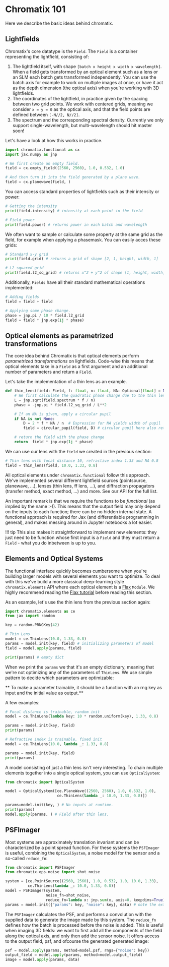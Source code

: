 # Chromatix 101

Here we describe the basic ideas behind chromatix.

## Lightfields

Chromatix's core datatype is the `Field`. The `Field` is a container representing the lightfield, consisting of:

1. The lightfield itself, with shape `[batch x height x width x wavelength]`. When a field gets transformed by an optical element such as a lens or an SLM each batch gets transformed independently. You can use the batch axis for example to work on multiple images at once, or have it act as the depth dimension (the optical axis) when you're working with 3D lightfields.
2. The coordinates of the lightfield, in practice given by the spacing between two grid points. We work with centered grids, meaning we consider `x = y = 0` as the optical axis, and that the field points are defined between `[-N//2, N//2]`.
3. The spectrum and the corresponding spectral density. Currently we only support single-wavelength, but multi-wavelength should hit master soon!

Let's have a look at how this works in practice.

```py
import chromatix.functional as cx
import jax.numpy as jnp

# We first create an empty field. 
field = cx.empty_field((2560, 2560), 1.0, 0.532, 1.0)

# And then turn it into the field generated by a plane wave.
field = cx.planewave(field, )
```

You can access standard properties of lightfields such as their intensity or power:

```py
# Getting the intensity
print(field.intensity) # intensity at each point in the field

# Field power
print(field.power) # returns power in each batch and wavelength
```

We often want to sample or calculate some property at the same grid as the field, for example when applying a phasemask. You can easily acces these grids: 

```py
# Standard x-y grid
print(field.grid) # returns a grid of shape [2, 1, height, width, 1]

# L2 squared grid
print(field.l2_sq_grid) # returns x^2 + y^2 of shape [1, height, width, 1]

```

Additionally, `Fields` have all their standard mathematical operations implemented:

```py
# Adding fields
field = field + field

# Applying some phase change.
phase = jnp.pi / 10 * field.l2_grid 
field = field * jnp.exp(1j * phase)
```

## Optical elements as parametrized transformations

The core idea behind Chromatix is that optical elements perform *parametrized transformations* on lightfields. Code-wise this means that optical elements take in a `Field` as a first argument and an additional number of parameters and return a `Field`. 

Let's take the implementation of a thin lens as an example. 

```py
def thin_lens(field: Field, f: float, n: float, NA: Optional[float] = None) -> Field:
    # We first calculate the quadratic phase change due to the thin lens. 
    L = jnp.sqrt(field.spectrum * f / n)
    phase = -jnp.pi * field.l2_sq_grid / L**2

    # If an NA is given, apply a circular pupil
    if NA is not None:
        D = 2 * f * NA / n  # Expression for NA yields width of pupil
        field = circular_pupil(field, D) # circular pupil here also returns a field!

    # return the field with the phase change
    return  field * jnp.exp(1j * phase)
```

We can use our lens with the `field` we created in the previous section:

```py
# Thin lens with focal distance 10, refractive index 1.33 and NA 0.8
field = thin_lens(field, 10.0, 1.33, 0.8)
```

All optical elements under `chromatix.functional` follow this approach. We've implemented several different lightfield sources (pointsource, planewave, ...), lenses (thin lens, ff lens, ...), and diffraction propagators (transfer method, exact method, ...) and more. See our API for the full list.

An important remark is that we require the functions to be *functional* (as implied by the name :-)). This means that the output field may only depend on the inputs to each function; there can be no hidden internal state. A functional approach is required for Jax (and differentiable programming in general), and makes messing around in Jupyter notebooks a lot easier. 


!!! tip
    This also makes it straightforward to implement new elements: they just need to be function whose first input is a `Field` and they must return a `Field` - what you do inbetween is up to you. 

## Elements and Optical Systems

The functional interface quickly becomes cumbersome when you're building larger models with several elements you want to optimize. To deal with this we've build a more classical deep-learning style `chromatix.elements` API where each optical element is a [Flax](https://flax.readthedocs.io/en/latest/) `Module`. We highly recommend reading the [Flax tutorial](https://flax.readthedocs.io/en/latest/guides/index_flax_fundamentals.html) before reading this section.

As an example, let's use the thin lens from the previous section again:

```py
import chromatix.elements as ce
from jax import random

key = random.PRNGKey(42)

# Thin Lens
model = ce.ThinLens(10.0, 1.33, 0.8)
params = model.init(key, field) # initializing parameters of model
field = model.apply(params, field)

print(params) # empty dict
```

When we print the `params` we that it's an empty dictionary, meaning that we're not optimizing any of the parameters of `ThinLens`. We use simple pattern to decide which parameters are optimizable: 

** To make a parameter trainable, it should be a function with an rng key as input and the initial value as output.**

A few examples:

```py
# Focal distance is trainable, random init
model = ce.ThinLens(lambda key: 10 * random.uniform(key), 1.33, 0.8)

params = model.init(key, field)
print(params)

# Refractive index is trainable, fixed init 
model = ce.ThinLens(10.0, lambda _: 1.33, 0.8)

params = model.init(key, field)
print(params)
```

A model consisting of just a thin lens isn't very interesting. To chain multiple elements together into a single optical system, you can use `OpticalSystem`:

```py
from chromatix import OpticalSystem

model = OpticalSystem([ce.PlaneWave((2560, 2560), 1.0, 0.532, 1.0), 
                       ce.ThinLens(lambda _: 10.0, 1.33, 0.8)])

params=model.init(key, ) # No inputs at runtime.
print(params)
model.apply(params, ) # Field after thin lens.
```

## PSFImager

Most systems are approximately translation invariant and can be characterized by a point spread function. For these systems the `PSFImager` is useful, combining the `OpticalSystem`, a noise model for the sensor and a so-called `reduce_fn`: 

```py
from chromatix import PSFImager
from chromatix.ops.noise import shot_noise

system = [ce.PointSource((2560, 2560), 1.0, 0.532, 1.0, 10.0, 1.33), 
          ce.ThinLens(lambda _: 10.0, 1.33, 0.8)]
model = PSFImager(system, 
                  noise_fn=shot_noise, 
                  reduce_fn=lambda x: jnp.sum(x, axis=0, keepdims=True))
params = model.init({"params": key, "noise": key}, data) # note the extra key for the noise
```

The `PSFImager` calculates the PSF, and performs a convolution with the supplied data to generate the image made by this system. The `reduce_fn` defines how the batch is processed before the noise is added. This is useful when imaging 3D fields: we want to first add all the components of the field along the optical axis, and only then add the sensor noise. It offers access to the output field, psf, and ofcourse the generated generated image:

```py
psf = model.apply(params, method=model.psf, rngs={"noise": key})
output_field = model.apply(params, method=model.output_field)
image = model.apply(params, data)
```


